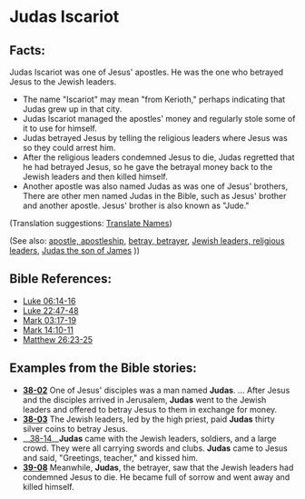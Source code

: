 # Judas Iscariot #

## Facts: ##

Judas Iscariot was one of Jesus' apostles. He was the one who betrayed Jesus to the Jewish leaders.

* The name "Iscariot" may mean "from Kerioth," perhaps indicating that Judas grew up in that city.
* Judas Iscariot managed the apostles' money and regularly stole some of it to use for himself.
* Judas betrayed Jesus by telling the religious leaders where Jesus was so they could arrest him.
* After the religious leaders condemned Jesus to die, Judas regretted that he had betrayed Jesus, so he gave the betrayal money back to the Jewish leaders and then killed himself.
* Another apostle was also named Judas as was one of Jesus' brothers, There are other men named Judas in the Bible, such as Jesus' brother and another apostle. Jesus' brother is also known as "Jude."

(Translation suggestions: [Translate Names](https://git.door43.org/Door43/en-ta-translate-vol1/src/master/content/translate_names.md))

(See also: [apostle, apostleship](../kt/apostle.md), [betray, betrayer](../kt/betray.md), [Jewish leaders, religious leaders](../other/jewishleaders.md), [Judas the son of James](../other/judassonofjames.md) ))

## Bible References: ##

* [Luke 06:14-16](https://door43.org/en/bible/notes/luk/06/14)
* [Luke 22:47-48](https://door43.org/en/bible/notes/luk/22/47)
* [Mark 03:17-19](https://door43.org/en/bible/notes/mrk/03/17)
* [Mark 14:10-11](https://door43.org/en/bible/notes/mrk/14/10)
* [Matthew 26:23-25](https://door43.org/en/bible/notes/mat/26/23)

## Examples from the Bible stories: ##

* __[38-02](https://door43.org/en/obs/notes/frames/38-02)__ One of Jesus' disciples was a man named __Judas__. … After Jesus and the disciples arrived in Jerusalem, __Judas__  went to the Jewish leaders and offered to betray Jesus to them in exchange for money.
* __[38-03](https://door43.org/en/obs/notes/frames/38-03)__ The Jewish leaders, led by the high priest, paid __Judas__  thirty silver coins to betray Jesus.
* __[38-14](https://door43.org/en/obs/notes/frames/38-14)____Judas__  came with the Jewish leaders, soldiers, and a large crowd. They were all carrying swords and clubs. __Judas__  came to Jesus and said, "Greetings, teacher," and kissed him.
* __[39-08](https://door43.org/en/obs/notes/frames/39-08)__ Meanwhile, __Judas__, the betrayer, saw that the Jewish leaders had condemned Jesus to die. He became full of sorrow and went away and killed himself.


